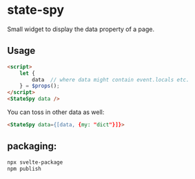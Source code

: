 # state-spy

Small widget to display the data property of a page.

## Usage

```html
<script>
    let {
        data  // where data might contain event.locals etc.
    } = $props();
</script>
<StateSpy data />
```

You can toss in other data as well:

```html
<StateSpy data={[data, {my: "dict"}]}>
```

## packaging:
    
```bash
npx svelte-package
npm publish
```
